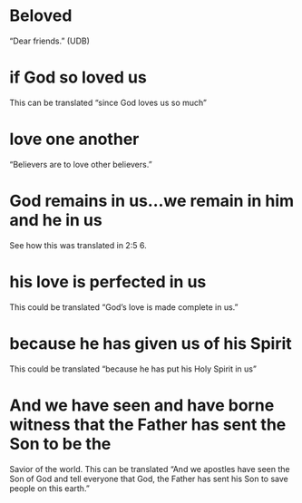 
 # Beloved 
   “Dear friends.” (UDB)
  # if God so loved us 
   This can be translated “since God loves us so much”
  # love one another 
   “Believers are to love other believers.”
  # God remains in us…we remain in him and he in us 
   See how this was translated in
  2:5
  6.
  # his love is perfected in us 
   This could be translated “God’s love is made complete in us.”
  # because he has given us of his Spirit 
   This could be translated “because he has put his
  Holy Spirit in us”
  # And we have seen and have borne witness that the Father has sent the Son to be the
  Savior of the world. 
   This can be translated “And we apostles have seen the Son of God
  and tell everyone that God, the Father has sent his Son to save people on this earth.”
 

